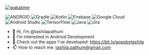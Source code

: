 [![wakatime](https://wakatime.com/badge/user/9c8b6ba0-93a2-4b32-bf48-4a3877e24b9f.svg)](https://wakatime.com/@9c8b6ba0-93a2-4b32-bf48-4a3877e24b9f)

![ANDROID](https://img.shields.io/badge/android-%2320232a.svg?style=flat&logo=android&logoColor=%a4c639) ![Gradle](https://img.shields.io/badge/Gradle-02303A.svg?style=flat&logo=Gradle&logoColor=white) ![Kotlin](https://img.shields.io/badge/kotlin-%230095D5.svg?style=flat&logo=kotlin&logoColor=white) ![Firebase](https://img.shields.io/badge/firebase-%23039BE5.svg?style=flat&logo=firebase) ![Google Cloud](https://img.shields.io/badge/Google%20Cloud-%234285F4.svg?style=flat&logo=google-cloud&logoColor=white) ![Android Studio](https://img.shields.io/badge/Android%20Studio-3DDC84.svg?style=flat&logo=android-studio&logoColor=white) ![TensorFlow](https://img.shields.io/badge/TensorFlow-%23FF6F00.svg?style=flat&logo=TensorFlow&logoColor=white) ![Java](https://img.shields.io/badge/java-%23ED8B00.svg?style=flat&logo=java&logoColor=white) ![Jira](https://img.shields.io/badge/jira-%230A0FFF.svg?style=flat&logo=jira&logoColor=white)

- 👋 Hi, I’m @tashilapathum
- 👀 I’m interested in Android Development
- 📱 Check out the apps I've developed: https://bit.ly/appsbytashila
- 📫 How to reach me: tashila.pathum@gmail.com

<p>
  <!-- <img src="https://github-readme-stats.vercel.app/api?username=tashilapathum&theme=tokyonight&hide_border=true&include_all_commits=false&count_private=true&show_icons=true" /> -->
  <!-- <img src="https://github-readme-stats.vercel.app/api/top-langs/?username=tashilapathum&theme=tokyonight&hide_border=true&include_all_commits=false&count_private=true&layout=compact" /> -->
</p>


<!-- Proudly created with GPRM ( https://gprm.itsvg.in ) -->
